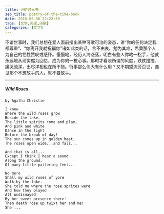 ```yaml
---
title: 诗的时光书
seo_title: poetry-of-the-time-book
date: 2016-06-30 22:22:59
tags: [文学,阅读,诗歌]
categories: [文学]
---
```


不谙世事时，我们总想在爱人面前摆出某种可歌可泣的姿态，讲“你的任何决定我都尊重”、“你离开我就祝福你”诸如此类的话，言不由衷、勉为其难，希冀那个人为自己的牺牲赞叹或感怀。慢慢地，经历人海涨落，明白有些人你略一松手，他就永远地从现实缩为回忆，成为你的一桩心事。那时才看淡所谓的风度，跌跌撞撞、痛哭流涕，出尽洋相也在所不惜。行事那么伟大有什么用？又不期望流芳百世，遇见那个不想放手的人，就不要放手。

<!-- more -->

----

##### Wild Roses

```
by Agatha Christie

I know
Where the wild roses grow
Beside the lake.
The little spirits come and play,
And pink and white
Dance in the light
Before the break of day!
The sun comes up in golden heat,
The roses open wide...and fall...

And that is all...
Except I think I hear a sound
Along the ground,
Of many little pattering feet...

No more
Shall my wild roses of yore
Walk by the lake.
She told me where the rose sprites were
And how they played
All undismayed
By her sweet presence there!
Then death rose up twixt her and me!
She ...
```